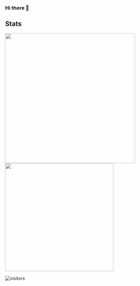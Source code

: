 ### Hi there 👋

<!--
**MattiasEyh/MattiasEyh** is a ✨ _special_ ✨ repository because its `README.md` (this file) appears on your GitHub profile.

Here are some ideas to get you started:

- 🔭 I’m currently working on ...
- 🌱 I’m currently learning ...
- 👯 I’m looking to collaborate on ...
- 🤔 I’m looking for help with ...
- 💬 Ask me about ...
- 📫 How to reach me: ...
- 😄 Pronouns: ...
- ⚡ Fun fact: ...
-->


## Stats

<img width="420" src="https%3A%2F%2Fgithub-readme-stats.vercel.app%2Fapi%3Fusername%3DMattiasEyh%26theme%3Dradical%26show_icons%3Dtrue%26hide_border%3Dtrue%26include_all_commits%3Dtrue%26custom_title%3DMy%2520Github%2520Stats"/><img width="350" src="https%3A%2F%2Fgithub-readme-stats.vercel.app%2Fapi%2Ftop-langs%2F%3Fusername%3DMattiasEyh%26layout%3Dcompact%26theme%3Dradical%26hide_border%3Dtrue"/>

![visitors](https://visitor-badge.glitch.me/badge?page_id=MattiasEyh.MattiasEyh)

